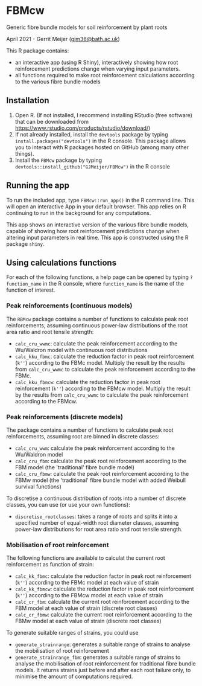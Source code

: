 # FBMcw

Generic fibre bundle models for soil reinforcement by plant roots

April 2021 - Gerrit Meijer (<gjm36@bath.ac.uk>)

This R package contains:

- an interactive app (using R Shiny), interactively showing how root reinforcement predictions change when varying input parameters.
- all functions required to make root reinforcement calculations according to the various fibre bundle models


## Installation

1. Open R. (If not installed, I recommend installing RStudio (free software) that can be downloaded from https://www.rstudio.com/products/rstudio/download/)
2. If not already installed, install the `devtools` package by typing `install.packages("devtools")` in the R console. This package allows you to interact with R packages hosted on GitHub (among many other things).
3. Install the `FBMcw` package by typing `devtools::install_github("GJMeijer/FBMcw")` in the R console


## Running the app

To run the included app, type `FBMcw::run_app()` in the R command line. This will open an interactive App in your default browser. This app relies on R continuing to run in the background for any computations.

This app shows an interactive version of the various fibre bundle models, capable of showing how root reinforcement predictions change when altering input parameters in real time. This app is constructed using the R package `shiny`.


## Using calculations functions

For each of the following functions, a help page can be opened by typing `?function_name` in the R console, where `function_name` is the name of the function of interest.


### Peak reinforcements (continuous models)

The `RBMcw` package contains a number of functions to calculate peak root reinforcements, assuming continuous power-law distributions of the root area ratio and root tensile strength:

- `calc_cru_wwmc`: calculate the peak reinforcement according to the Wu/Waldron model with continuous root distributions
- `calc_kku_fbmc`: calculate the reduction factor in peak root reinforcement (`k''`) according to the FBMc model. Multiply the result by the results from `calc_cru_wwmc` to calculate the peak reinforcement according to the FBMc.
- `calc_kku_fbmcw`: calculate the reduction factor in peak root reinforcement (`k''`) according to the FBMcw model. Multiply the result by the results from `calc_cru_wwmc` to calculate the peak reinforcement according to the FBMcw.


### Peak reinforcements (discrete models)

The package contains a number of functions to calculate peak root reinforcements, assuming root are binned in discrete classes:

- `calc_cru_wwm`: calculate the peak reinforcement according to the Wu/Waldron model
- `calc_cru_fbm`: calculate the peak root reinforcement according to the FBM model (the 'traditional' fibre bundle model)
- `calc_cru_fbmw`: calculate the peak root reinforcement according to the FBMw model (the 'traditional' fibre bundle model with added Weibull survival functions)

To discretise a continuous distribution of roots into a number of discrete classes, you can use (or use your own functions):

- `discretise_rootclasses`: takes a range of roots and splits it into a specified number of equal-width root diameter classes, assuming power-law distributions for root area ratio and root tensile strength.

### Mobilisation of root reinforcement

The following functions are available to calculat the current root reinforcement as function of strain:

- `calc_kk_fbmc`: calculate the reduction factor in peak root reinforcement (`k''`) according to the FBMc model at each value of strain
- `calc_kk_fbmcw`: calculate the reduction factor in peak root reinforcement (`k''`) according to the FBMcw model at each value of strain
- `calc_cr_fbm`: calculate the current root reinforcement according to the FBM model at each value of strain (discrete root classes)
- `calc_cr_fbmw`: calculate the current root reinforcement according to the FBMw model at each value of strain (discrete root classes)

To generate suitable ranges of strains, you could use 

- `generate_strainrange`: generates a suitable range of strains to analyse the mobilisation of root reinforcement
- `generate_strainrange_fbm`: generates a suitable range of strains to analyse the mobilisation of root reinforcement for traditional fibre bundle models. It returns strains just before and after each root failure only, to minimise the amount of computations required. 
